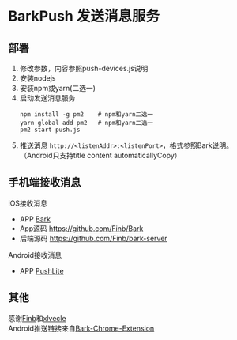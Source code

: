 # BarkPush 发送消息服务
## 部署
1. 修改参数，内容参照push-devices.js说明
2. 安装nodejs
3. 安装npm或yarn(二选一)
4. 启动发送消息服务
   ```
   npm install -g pm2    # npm和yarn二选一
   yarn global add pm2   # npm和yarn二选一
   pm2 start push.js
   ```
5. 推送消息 `http://<listenAddr>:<listenPort>`，格式参照Bark说明。（Android只支持title content automaticallyCopy）

## 手机端接收消息
iOS接收消息
- APP [Bark](https://itunes.apple.com/app/bark-customed-notifications/id1403753865)
- App源码 https://github.com/Finb/Bark
- 后端源码 https://github.com/Finb/bark-server

Android接收消息
- APP [PushLite](https://github.com/xlvecle/PushLite)

## 其他
感谢[Finb](https://github.com/Finb)和[xlvecle](https://github.com/xlvecle)<br>
Android推送链接来自[Bark-Chrome-Extension](https://github.com/xlvecle/Bark-Chrome-Extension)
